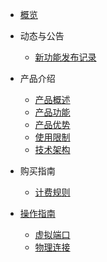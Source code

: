 

- [概览](/cpc/README.md)

- 动态与公告
  - [新功能发布记录](/cpc/newfunctions/newfunctions.md)
- 产品介绍
  - [产品概述](/cpc/intro/description.md)
  - [产品功能](/cpc/intro/function.md)
  - [产品优势](/cpc/intro/advantages.md)
  - [使用限制](/cpc/intro/limit.md)
  - [技术架构](/cpc/intro/architecture.md)
- 购买指南
  - [计费规则](/cpc/buy/charge.md)
- [操作指南](/cpc/guide/guide.md)
  * [虚拟端口](/cpc/guide/virtualport.md)
  * [物理连接](/cpc/guide/physicalconnection.md)
